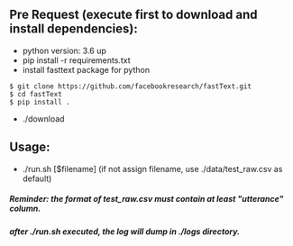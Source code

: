 ## Pre Request (execute first to download and install dependencies):
- python version: 3.6 up
- pip install -r requirements.txt
- install fasttext package for python
```
$ git clone https://github.com/facebookresearch/fastText.git
$ cd fastText
$ pip install .
```
- ./download

## Usage:
- ./run.sh [$filename] (if not assign filename, use ./data/test_raw.csv as default)
##### Reminder: the format of test_raw.csv must contain at least "utterance" column.
##### after ./run.sh executed, the log will dump in ./logs directory.
